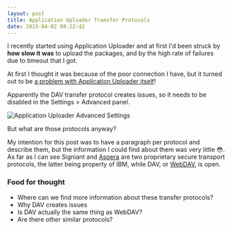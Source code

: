 ```yaml
---
layout: post
title: Application Uploader Transfer Protocols
date: 2015-04-02 08:22:42
---
```


I recently started using Application Uploader and at first I'd been struck by **how slow it was** to upload the packages, and by the high rate of failures due to timeout that I got.

At first I thought it was because of the poor connection I have, but it turned out to be [a problem with Application Uploader itself]()!

Apparently the DAV transfer protocol creates issues, so it needs to be disabled in the Settings > Advanced panel.

![Application Uploader Advanced Settings]()

But what are those protocols anyway?

My intention for this post was to have a paragraph per protocol and describe them, but the information I could find about them was very little 😳. As far as I can see Signiant and [Aspera](http://asperasoft.com/technology/transport/) are two proprietary secure transport protocols, the latter being property of IBM, while DAV, or [WebDAV](http://en.wikipedia.org/wiki/WebDAV), is open.

### Food for thought

* Where can we find more information about these transfer protocols?
* Why DAV creates issues
* Is DAV actually the same thing as WebDAV?
* Are there other similar protocols?
